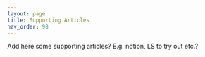 ```yaml
---
layout: page
title: Supporting Articles
nav_order: 98
---
```


Add here some supporting articles? E.g. notion, LS to try out etc.?
